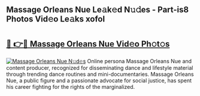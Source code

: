 ## Massage Orleans Nue Le𝚊k𝚎d N𝚞𝚍es - Part-is8 Photos Vid𝚎o Le𝚊ks xofoI

# <h2><a href="http://fb4yau.evod.top/?m=Massage+Orleans+Nue">🔗 👉🔴 Massage Orleans Nue Vid𝚎o Ph𝚘t𝚘s</a></h2>

[![Massage Orleans Nue N𝚞d𝚎s](https://i.imgur.com/8V9OHl7.gif)](http://fb4yau.evod.top/?m=Massage+Orleans+Nue)
Online persona Massage Orleans Nue and content producer, recognized for disseminating dance and lifestyle material through trending dance routines and mini-documentaries. Massage Orleans Nue, a public figure and a passionate advocate for social justice, has spent his career fighting for the rights of the marginalized. 

